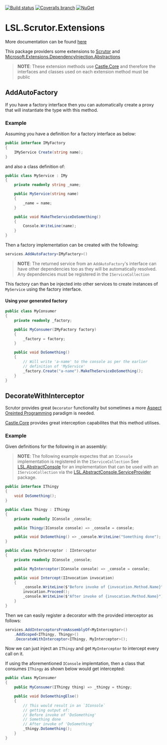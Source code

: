 [![Build status](https://img.shields.io/appveyor/ci/alunacjones/lsl-scrutor-extensions.svg)](https://ci.appveyor.com/project/alunacjones/lsl-scrutor-extensions)
[![Coveralls branch](https://img.shields.io/coverallsCoverage/github/alunacjones/LSL.Scrutor.Extensions)](https://coveralls.io/github/alunacjones/LSL.Scrutor.Extensions)
[![NuGet](https://img.shields.io/nuget/v/LSL.Scrutor.Extensions.svg)](https://www.nuget.org/packages/LSL.Scrutor.Extensions/)

# LSL.Scrutor.Extensions

More documentation can be found [here](https://alunacjones.github.io/LSL.Scrutor.Extensions/)

This package providers some extensions to [Scrutor](https://www.nuget.org/packages/scrutor/) and [Microsoft.Extensions.DependencyInjection.Abstractions ](https://www.nuget.org/packages/Microsoft.Extensions.DependencyInjection.Abstractions/)

> **NOTE**: These extension methods use [Castle.Core](https://www.nuget.org/packages/Castle.Core) and therefore the interfaces
> and classes used on each extension method must be public

## AddAutoFactory

If you have a factory interface then you can automatically create a proxy that will instantiate the type with this method.

### Example

Assuming you have a definition for a factory interface as below:

```csharp
public interface IMyFactory
{
    IMyService Create(string name);
}
```

and also a class definition of:

```csharp
public class MyService : IMy
{
    private readonly string _name;

    public MyService(string name)
    {
        _name = name;
    }

    public void MakeTheServiceDoSomething()
    {
        Console.WriteLine(name);
    }
}
```

Then a factory implementation can be created with the following:

```csharp
services.AddAutoFactory<IMyFactory>()
```

> **NOTE**: The returned service from an `AddAutoFactory`'s 
> interface can
> have other  dependencies too as they will be automatically resolved.
> Any dependencies must be registered in the `IServiceCollection`

This factory can than be injected into other services to create instances
of `MyService` using the factory interface.

#### Using your generated factory

```csharp
public class MyConsumer
{
    private readonly _factory;

    public MyConsumer(IMyFactory factory)
    {
        _factory = factory;
    }

    public void DoSomething()
    {
        // Will write 'a-name' to the console as per the earlier
        // definition of 'MyService'
        _factory.Create("a-name").MakeTheServiceDoSomething();
    }
}
```

## DecorateWithInterceptor

Scrutor provides great `Decorator` functionality but sometimes a more [Aspect Oreinted Programming](https://www.google.com/search?client=firefox-b-d&q=aspect+oriented+programming) paradigm is needed.

[Castle.Core](https://www.nuget.org/packages/castle.core/) provides great interception capabilites that this method utilises.

### Example

Given definitions for the following in an assembly:

> **NOTE**: The following example expectes that an `IConsole` implementation is registered in the `IServiceCollection`
> See [LSL.AbstractConsole](https://www.nuget.org/packages/LSL.AbstractConsole) for an implementation that can be used with 
> an `IServiceCollection` via the [LSL.AbstractConsole.ServiceProvider](https://www.nuget.org/packages/LSL.AbstractConsole.ServiceProvider) 
> package.

```csharp
public interface IThingy
{
    void DoSomething();
}

public class Thingy : IThingy
{
    private readonly IConsole _console;

    public Thingy(IConsole console) => _console = console;

    public void DoSomething() => _console.WriteLine("Something done");
}

public class MyInterceptor : IInterceptor
{
    private readonly IConsole _console;

    public MyInterceptor(IConsole console) => _console = console;

    public void Intercept(IInvocation invocation)
    {
        _console.WriteLine($"Before invoke of {invocation.Method.Name}");
        invocation.Proceed();
        _console.WriteLine($"After invoke of {invocation.Method.Name}");
    }
}
```

Then we can easily register a decorator with the provided interceptor as follows:

```csharp
services.AddInterceptorsFromAssemblyOf<MyInterceptor>()
    .AddScoped<IThingy, Thingy>()
    .DecorateWithInterceptor<IThingy, MyInterceptor>();
```

Now we can just inject an `IThingy` and get `MyInterceptor` to intercept every call on it.

If using the aforementioned `IConsole` implemtation, then a class that consumes `IThingy`
as shown below would get intercepted:

```csharp
public class MyConsumer
{
    public MyConsumer(IThingy thing) => _thingy = thingy;

    public void DoSomethingElse()
    {
        // This would result in an `IConsole`
        // getting output of:
        // Before invoke of 'DoSomething'
        // Something done
        // After invoke of 'DoSomething'
        _thingy.DoSomething();
    }
}
```